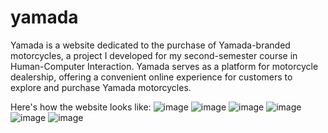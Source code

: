 # yamada

Yamada is a website dedicated to the purchase of Yamada-branded motorcycles, a project I developed for my second-semester course in Human-Computer Interaction. Yamada serves as a platform for motorcycle dealership, offering a convenient online experience for customers to explore and purchase Yamada motorcycles.

Here's how the website looks like:
![image](https://github.com/zetashbrn/yamada/assets/111561157/d6dc3b9c-d442-45a0-89d5-84482b6be174)
![image](https://github.com/zetashbrn/yamada/assets/111561157/7dc06396-fe5f-4fba-ac01-5c31316268bc)
![image](https://github.com/zetashbrn/yamada/assets/111561157/1e9de395-e2d1-4fbd-b90b-f1c90e11bde4)
![image](https://github.com/zetashbrn/yamada/assets/111561157/7ade2735-974a-4a47-8fe6-550395e4520e)
![image](https://github.com/zetashbrn/yamada/assets/111561157/59e98db6-e510-468d-bd29-3ddca9b4e108)
![image](https://github.com/zetashbrn/yamada/assets/111561157/d541305b-2131-4069-afd8-f690912d47e8)
